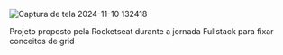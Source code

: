 ![Captura de tela 2024-11-10 132418](https://github.com/user-attachments/assets/6eabf599-c10c-47e3-ae17-fdd8f883af47)

Projeto proposto pela Rocketseat durante a jornada Fullstack para fixar conceitos de grid
